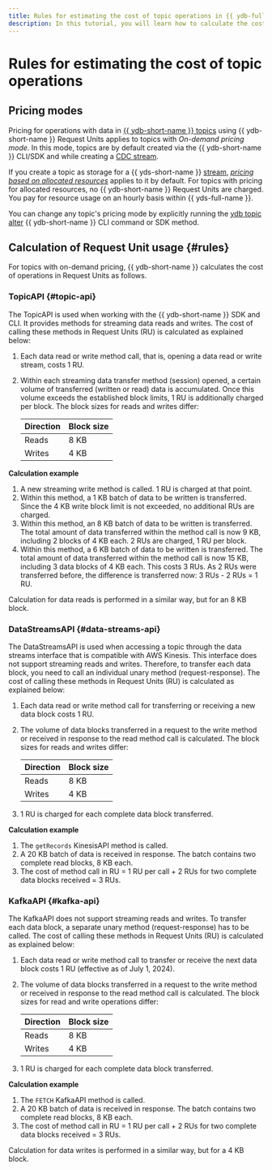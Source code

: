 ```yaml
---
title: Rules for estimating the cost of topic operations in {{ ydb-full-name }}
description: In this tutorial, you will learn how to calculate the cost of topic operations.
---
```


# Rules for estimating the cost of topic operations



## Pricing modes

Pricing for operations with data in [{{ ydb-short-name }} topics](https://ydb.tech/en/docs/concepts/topic) using {{ ydb-short-name }} Request Units applies to topics with _On-demand pricing mode_. In this mode, topics are by default created via the {{ ydb-short-name }} CLI/SDK and while creating a [CDC stream](https://ydb.tech/en/docs/concepts/cdc).

If you create a topic as storage for a {{ yds-short-name }} [stream](../../data-streams/concepts/glossary.md#stream-concepts), [_pricing based on allocated resources_](../../data-streams/pricing.md#rules) applies to it by default. For topics with pricing for allocated resources, no {{ ydb-short-name }} Request Units are charged. You pay for resource usage on an hourly basis within {{ yds-full-name }}.

You can change any topic's pricing mode by explicitly running the [ydb topic alter](https://ydb.tech/en/docs/reference/ydb-cli/topic-alter) {{ ydb-short-name }} CLI command or SDK method.

## Calculation of Request Unit usage {#rules}

For topics with on-demand pricing, {{ ydb-short-name }} calculates the cost of operations in Request Units as follows.

### TopicAPI {#topic-api}

The TopicAPI is used when working with the {{ ydb-short-name }} SDK and CLI. It provides methods for streaming data reads and writes. The cost of calling these methods in Request Units (RU) is calculated as explained below:

1. Each data read or write method call, that is, opening a data read or write stream, costs 1 RU.
1. Within each streaming data transfer method (session) opened, a certain volume of transferred (written or read) data is accumulated. Once this volume exceeds the established block limits, 1 RU is additionally charged per block. The block sizes for reads and writes differ:

   | Direction | Block size |
   --- | ---
   | Reads | 8 KB |
   | Writes | 4 KB |

**Calculation example**

1. A new streaming write method is called. 1 RU is charged at that point.
1. Within this method, a 1 KB batch of data to be written is transferred. Since the 4 KB write block limit is not exceeded, no additional RUs are charged.
1. Within this method, an 8 KB batch of data to be written is transferred. The total amount of data transferred within the method call is now 9 KB, including 2 blocks of 4 KB each. 2 RUs are charged, 1 RU per block.
1. Within this method, a 6 KB batch of data to be written is transferred. The total amount of data transferred within the method call is now 15 KB, including 3 data blocks of 4 KB each. This costs 3 RUs. As 2 RUs were transferred before, the difference is transferred now: 3 RUs - 2 RUs = 1 RU.

Calculation for data reads is performed in a similar way, but for an 8 KB block.

### DataStreamsAPI {#data-streams-api}

The DataStreamsAPI is used when accessing a topic through the data streams interface that is compatible with AWS Kinesis. This interface does not support streaming reads and writes. Therefore, to transfer each data block, you need to call an individual unary method (request-response). The cost of calling these methods in Request Units (RU) is calculated as explained below:

1. Each data read or write method call for transferring or receiving a new data block costs 1 RU.
1. The volume of data blocks transferred in a request to the write method or received in response to the read method call is calculated. The block sizes for reads and writes differ:

   | Direction | Block size |
   --- | ---
   | Reads | 8 KB |
   | Writes | 4 KB |

1. 1 RU is charged for each complete data block transferred.

**Calculation example**

1. The `getRecords` KinesisAPI method is called.
1. A 20 KB batch of data is received in response. The batch contains two complete read blocks, 8 KB each.
1. The cost of method call in RU = 1 RU per call + 2 RUs for two complete data blocks received = 3 RUs.

### KafkaAPI {#kafka-api}

The KafkaAPI does not support streaming reads and writes. To transfer each data block, a separate unary method (request-response) has to be called. The cost of calling these methods in Request Units (RU) is calculated as explained below:

1. Each data read or write method call to transfer or receive the next data block costs 1 RU (effective as of July 1, 2024).
1. The volume of data blocks transferred in a request to the write method or received in response to the read method call is calculated. The block sizes for read and write operations differ:

   | Direction | Block size |
   --- | ---
   | Reads | 8 KB |
   | Writes | 4 KB |

1. 1 RU is charged for each complete data block transferred.

**Calculation example**

1. The `FETCH` KafkaAPI method is called.
1. A 20 KB batch of data is received in response. The batch contains two complete read blocks, 8 KB each.
1. The cost of method call in RU = 1 RU per call + 2 RUs for two complete data blocks received = 3 RUs.


Calculation for data writes is performed in a similar way, but for a 4 KB block.
